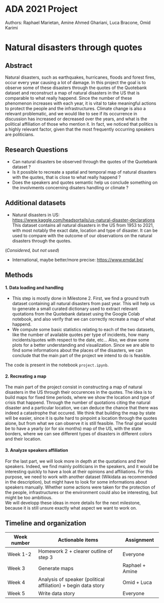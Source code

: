 # ADA 2021 Project
Authors: Raphael Marietan, Amine Ahmed Ghariani, Luca Bracone, Omid Karimi

# Natural disasters through quotes 

## Abstract
Natural disasters, such as earthquakes, hurricanes, floods and forest fires,
occur every year causing a lot of damage. In this project the goal is to observe
some of these disasters through the quotes of the Quotebank dataset and
reconstruct a map of natural disasters in the US that is comparable to what
really happend. Since the number of these phenomenon increases with each year,
it is vital to take meaningful actions to protect the people and the
infrastructures. Climate change is also a relevant problematic, and we would like
to see if its occurrence in discussion has increased or decreased over the
years, and what is the political affiliation of those who mention it. In fact,
we noticed that politics is a highly relevant factor, given that the most
frequently occurring speakers are politicians.

## Research Questions
- Can natural disasters be observed through the quotes of the Quotebank dataset ?
- Is it possible to recreate a spatial and temporal map of natural disasters with the quotes, that is close to what really happend ?
- Does the speakers and quotes semantic help us conclude something on the involvments concerning disaters handling or climate ? 

## Additional datasets
- Natural disasters in US: </br >
https://www.kaggle.com/headsortails/us-natural-disaster-declarations </br >
This dataset contains all natural disasters in the US from 1953 to 2021, with most notably the exact date, location and type of disaster. It can be used to compare with the outcome of our observations on the natural disasters through the quotes. </br >

(_Considered, but not used_) </br >
- International, maybe better/more precise: https://www.emdat.be/


## Methods
#### 1. Data loading and handling

* This step is mostly done in Milestone 2. First, we find a ground truth dataset
containing all natural disasters from past year. This will help us to generate a
small curated dictionary used to extract relevant quotations from the Quotebank
dataset using the Google Colab notebook, and also verify that we can correctly
recreate a map of what happend. 
* We compute some basic statistics relating to each of the two datasets, like
the number of available quotes per type of incidents, how many
incidents/quotes with respect to the date, etc... Also, we draw some plots for a
better understanding and visualization. Since we are able to find some
informations about the places of the disasters, we can conclude that the main
part of the project we intend to do is feasible.

The code is present in the notebook `project.ipynb`.

#### 2. Recreating a map
The main part of the project consist in constructing a map of natural
disasters in the US through their occurences in the quotes. The idea is to
build maps for fixed time periods, where we show the location and type of crisis
that happend. Through the number of quotations citing the natural disaster and a
particular location, we can deduce the chance that there was indeed a
catastrophe that occured. We think that building the map by state will be
easier, since it is quite hard to pinpoint a location through the quotes alone,
but from what we can observe it is still feasible. The final goal would be to
have a yearly (or for six months) map of the US, with the state borders, where
we can see different types of disasters in different colors and their location.

#### 3. Analyze speakers affiliation
For the last part, we will look more in depth at the quotations and their speakers. Indeed, we find mainly politicians in the speakers, and it would be interesting quickly to have a look at their opinions and affiliations. For this purpose, we need to work with another dataset (Wikidata as recommended in the description), but might have to look for some informations about speakers manually. Whether some actions were taken for the protection of the people, infrastructures or the environment could also be interesting, but might be too ambitious.</br >
We will developp these ideas in more details for the next milestone, because it is still unsure exactly what aspect we want to work on. 

## Timeline and organization
| Week number | Actionable items                                               | Assignment      |
|-------------|----------------------------------------------------------------|-----------------|
| Week 1-2    | Homework 2 + clearer outline of step 3                         | Everyone        |
| Week 3      | Generate maps                                                  | Raphael + Amine |
| Week 4      | Analysis of speaker (political affiliation) + begin data story | Omid + Luca     |
| Week 5      | Write data story                                               | Everyone        |